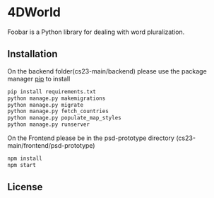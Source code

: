 # 4DWorld

Foobar is a Python library for dealing with word pluralization.

## Installation

On the backend folder(cs23-main/backend) please use the package manager [pip](https://pip.pypa.io/en/stable/) to install 

```bash
pip install requirements.txt
python manage.py makemigrations
python manage.py migrate 
python manage.py fetch_countries
python manage.py populate_map_styles
python manage.py runserver
```
On the Frontend please be in the psd-prototype directory (cs23-main/frontend/psd-prototype)
```bash
npm install
npm start
```



## License
[]()